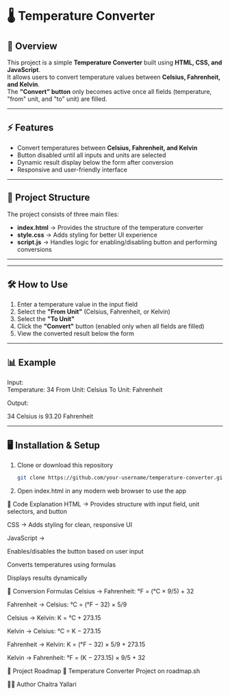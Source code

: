 # 🌡️ Temperature Converter

## 📖 Overview
This project is a simple **Temperature Converter** built using **HTML, CSS, and JavaScript**.  
It allows users to convert temperature values between **Celsius, Fahrenheit, and Kelvin**.  
The **"Convert" button** only becomes active once all fields (temperature, "from" unit, and "to" unit) are filled.

---

## ⚡ Features
- Convert temperatures between **Celsius, Fahrenheit, and Kelvin**  
- Button disabled until all inputs and units are selected  
- Dynamic result display below the form after conversion  
- Responsive and user-friendly interface  

---

## 📂 Project Structure
The project consists of three main files:
- **index.html** → Provides the structure of the temperature converter  
- **style.css** → Adds styling for better UI experience  
- **script.js** → Handles logic for enabling/disabling button and performing conversions  


---


---

## 🛠️ How to Use
1. Enter a temperature value in the input field  
2. Select the **"From Unit"** (Celsius, Fahrenheit, or Kelvin)  
3. Select the **"To Unit"**  
4. Click the **"Convert"** button (enabled only when all fields are filled)  
5. View the converted result below the form  

---

## 📊 Example
Input:  
Temperature: 34
From Unit: Celsius
To Unit: Fahrenheit


Output:  

34 Celsius is 93.20 Fahrenheit


---

## 🖥️ Installation & Setup
1. Clone or download this repository  
   ```bash
   git clone https://github.com/your-username/temperature-converter.git


2. Open index.html in any modern web browser to use the app

📜 Code Explanation
HTML → Provides structure with input field, unit selectors, and button

CSS → Adds styling for clean, responsive UI

JavaScript →

Enables/disables the button based on user input

Converts temperatures using formulas

Displays results dynamically

🧮 Conversion Formulas
Celsius → Fahrenheit:
°F = (°C × 9/5) + 32

Fahrenheit → Celsius:
°C = (°F − 32) × 5/9

Celsius → Kelvin:
K = °C + 273.15

Kelvin → Celsius:
°C = K − 273.15

Fahrenheit → Kelvin:
K = (°F − 32) × 5/9 + 273.15

Kelvin → Fahrenheit:
°F = (K − 273.15) × 9/5 + 32

🚀 Project Roadmap
🔗 Temperature Converter Project on roadmap.sh

👨‍💻 Author
Chaitra Yallari
